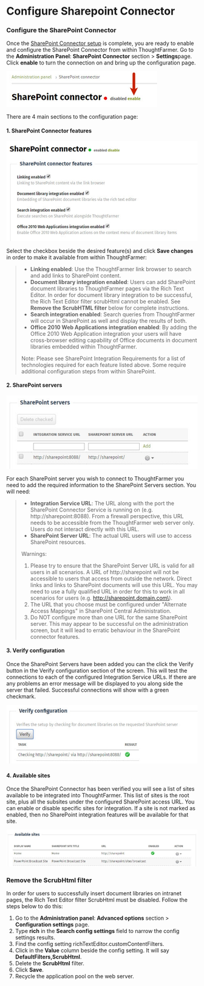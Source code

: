 # Configure Sharepoint Connector

### Configure the SharePoint Connector <a id="section3"></a>

Once the [SharePoint Connector setup](./) is complete, you are ready to enable and configure the SharePoint Connector from within ThoughtFarmer. Go to the **Administration Panel**: **SharePoint Connector** section &gt; **Settings**page. Click **enable** to turn the connection on and bring up the configuration page.

![](../../../.gitbook/assets/1%20%286%29.jpg)

There are 4 main sections to the configuration page:

#### **1.** SharePoint Connector features

![](../../../.gitbook/assets/2%20%2868%29.jpg)

Select the checkbox beside the desired feature\(s\) and click **Save changes** in order to make it available from within ThoughtFarmer:

> * **Linking enabled**: Use the ThoughtFarmer link browser to search and add links to SharePoint content.
> * **Document library integration enabled**: Users can add SharePoint document libraries to ThoughtFarmer pages via the Rich Text Editor. In order for document library integration to be successful, the Rich Text Editor filter scrubHtml cannot be enabled. See **Remove the ScrubHTML filter** below for complete instructions.
> * **Search integration enabled**: Search queries from ThoughtFarmer will occur in SharePoint as well and display the results of both.
> * **Office 2010 Web Applications integration enabled**: By adding the Office 2010 Web Application integration your users will have cross-browser editing capability of Office documents in document libraries embedded within ThoughtFarmer.
>
> Note: Please see SharePoint Integration Requirements for a list of technologies required for each feature listed above. Some require additional configuration steps from within SharePoint.

#### **2.** SharePoint servers

![](../../../.gitbook/assets/3%20%2829%29.jpg)

For each SharePoint server you wish to connect to ThoughtFarmer you need to add the required information to the SharePoint Servers section. You will need:

> * **Integration Service URL**: The URL along with the port the SharePoint Connector Service is running on \(e.g. http://sharepoint:8088\). From a firewall perspective, this URL needs to be accessible from the ThoughtFarmer web server only. Users do not interact directly with this URL.
> * **SharePoint Server URL**: The actual URL users will use to access SharePoint resources.
>
> Warnings:
>
> 1. Please try to ensure that the SharePoint Server URL is valid for all users in all scenarios. A URL of http://sharepoint will not be accessible to users that access from outside the network. Direct links and links to SharePoint documents will use this URL. You may need to use a fully qualified URL in order for this to work in all scenarios for users \(e.g. http://sharepoint.domain.com\).
> 2. The URL that you choose must be configured under "Alternate Access Mappings" in SharePoint Central Administration.
> 3. Do NOT configure more than one URL for the same SharePoint server. This may appear to be successful on the administration screen, but it will lead to erratic behaviour in the SharePoint connector features.

#### **3.** Verify configuration

Once the SharePoint Servers have been added you can the click the Verify button in the Verify configuration section of the screen. This will test the connections to each of the configured Integration Service URLs. If there are any problems an error message will be displayed to you along side the server that failed. Successful connections will show with a green checkmark.

![](../../../.gitbook/assets/4%20%2851%29.jpg)

#### **4.** Available sites

Once the SharePoint Connector has been verified you will see a list of sites available to be integrated into ThoughtFarmer. This list of sites is the root site, plus all the subsites under the configured SharePoint access URL. You can enable or disable specific sites for integration. If a site is not marked as enabled, then no SharePoint integration features will be available for that site.

![](../../../.gitbook/assets/5%20%2819%29.jpg)

### Remove the ScrubHtml filter

In order for users to successfully insert document libraries on intranet pages, the Rich Text Editor filter ScrubHtml must be disabled. Follow the steps below to do this:

1. Go to the **Administration panel**: **Advanced options** section &gt; **Configuration settings** page.
2. Type **rich** in the **Search config settings** field to narrow the config settings results.
3. Find the config setting richTextEditor.customContentFilters.
4. Click in the **Value** column beside the config setting. It will say **DefaultFilters,ScrubHtml**.
5. Delete the **ScrubHtml** filter.
6. Click **Save**.
7. Recycle the application pool on the web server.

